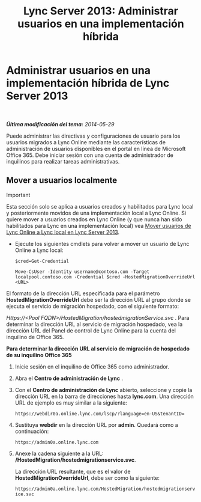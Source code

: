 ﻿---
title: 'Lync Server 2013: Administrar usuarios en una implementación híbrida'
TOCTitle: Administrar usuarios en una implementación híbrida
ms:assetid: 6924ed7b-30a9-4be7-b952-90655625f2c8
ms:mtpsurl: https://technet.microsoft.com/es-es/library/JJ204967(v=OCS.15)
ms:contentKeyID: 48275533
ms.date: 06/02/2017
mtps_version: v=OCS.15
ms.translationtype: HT
---

# Administrar usuarios en una implementación híbrida de Lync Server 2013

 

_**Última modificación del tema:** 2014-05-29_

Puede administrar las directivas y configuraciones de usuario para los usuarios migrados a Lync Online mediante las características de administración de usuarios disponibles en el portal en línea de Microsoft Office 365. Debe iniciar sesión con una cuenta de administrador de inquilinos para realizar tareas administrativas.

## Mover a usuarios localmente

> [!IMPORTANT]  
> Esta sección solo se aplica a usuarios creados y habilitados para Lync local y posteriormente movidos de una implementación local a Lync Online. Si quiere mover a usuarios creados en Lync Online (y que nunca han sido habilitados para Lync en una implementación local) vea <a href="lync-server-2013-moving-users-from-lync-online-to-lync-on-premises.md">Mover usuarios de Lync Online a Lync local en Lync Server 2013</a>.



  - Ejecute los siguientes cmdlets para volver a mover un usuario de Lync Online a Lync local:
    
        $cred=Get-Credential
    
        Move-CsUser -Identity username@contoso.com -Target localpool.contoso.com -Credential $cred -HostedMigrationOverrideUrl <URL>

El formato de la dirección URL especificada para el parámetro **HostedMigrationOverrideUrl** debe ser la dirección URL al grupo donde se ejecuta el servicio de migración hospedado, con el siguiente formato:

*Https://\<Pool FQDN\>/HostedMigration/hostedmigrationService.svc* . Para determinar la dirección URL al servicio de migración hospedado, vea la dirección URL del Panel de control de Lync Online para la cuenta del inquilino de Office 365.

**Para determinar la dirección URL al servicio de migración de hospedado de su inquilino Office 365**

1.  Inicie sesión en el inquilino de Office 365 como administrador.

2.  Abra el **Centro de administración de Lync** .

3.  Con el **Centro de administración de Lync** abierto, seleccione y copie la dirección URL en la barra de direcciones hasta **lync.com**. Una dirección URL de ejemplo es muy similar a la siguiente:
    
    `https://webdir0a.online.lync.com/lscp/?language=en-US&tenantID=`

4.  Sustituya **webdir** en la dirección URL por **admin**. Quedará como a continuación:
    
    `https://admin0a.online.lync.com`

5.  Anexe la cadena siguiente a la URL: **/HostedMigration/hostedmigrationservice.svc**.
    
    La dirección URL resultante, que es el valor de **HostedMigrationOverrideUrl**, debe ser como la siguiente:
    
    `https://admin0a.online.lync.com/HostedMigration/hostedmigrationservice.svc`

